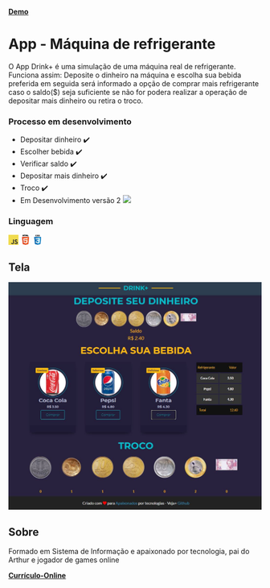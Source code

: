**[Demo](https://drink-refrigerante.netlify.app/?target=_blank)**

# App - Máquina de refrigerante

O App Drink+ é uma simulação de uma máquina real de refrigerante. Funciona assim: Deposite o dinheiro na máquina e escolha sua bebida preferida em seguida será informado a opção de comprar mais refrigerante caso o saldo($) seja suficiente se não for podera realizar a operação de depositar mais dinheiro ou retira o troco.

### Processo em desenvolvimento
- Depositar dinheiro ✔️
- Escolher bebida ✔️ 
- Verificar saldo ✔️
- Depositar mais dinheiro ✔️
- Troco ✔️
- Em Desenvolvimento versão 2 <img src="https://media.giphy.com/media/WUlplcMpOCEmTGBtBW/giphy.gif" width="30">

### Linguagem 

<code><img height="20" src="https://raw.githubusercontent.com/github/explore/80688e429a7d4ef2fca1e82350fe8e3517d3494d/topics/javascript/javascript.png"></code>
<code><img height="20" src="https://raw.githubusercontent.com/github/explore/80688e429a7d4ef2fca1e82350fe8e3517d3494d/topics/html/html.png"></code>
<code><img height="20" src="https://raw.githubusercontent.com/github/explore/80688e429a7d4ef2fca1e82350fe8e3517d3494d/topics/css/css.png"></code>

## Tela

![Tela](https://github.com/Wesley-Silva/Drink/blob/main/img/tela-nova.JPG)

## Sobre

Formado em Sistema de Informação e apaixonado por tecnologia, pai do Arthur e jogador de games online

**[Currículo-Online](https://wesleysilva.netlify.app/?target=_blank)**

